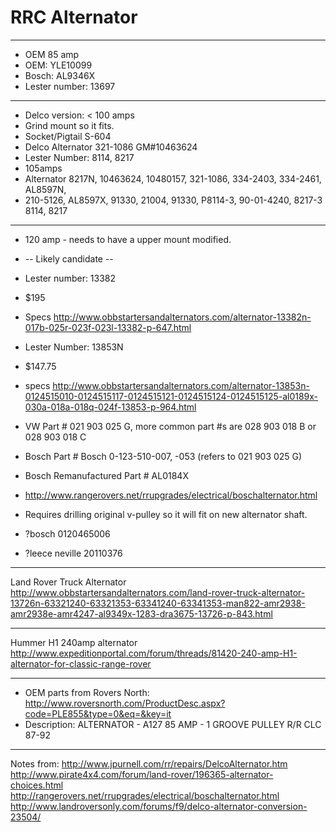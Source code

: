 # RRC Alternator

---

- OEM 85 amp
- OEM: YLE10099
- Bosch: AL9346X
- Lester number: 13697

---

- Delco version: < 100 amps
- Grind mount so it fits.
- Socket/Pigtail S-604 
- Delco Alternator 321-1086 GM#10463624
- Lester Number: 8114, 8217
- 105amps
- Alternator 8217N, 10463624, 10480157, 321-1086, 334-2403, 334-2461, AL8597N,
- 210-5126, AL8597X, 91330, 21004, 91330, P8114-3, 90-01-4240, 8217-3 8114, 8217

---

- 120 amp - needs to have a upper mount modified.

- -- Likely candidate --
- Lester number: 13382 
- $195
- Specs <http://www.obbstartersandalternators.com/alternator-13382n-017b-025r-023f-023l-13382-p-647.html>

- Lester Number: 13853N
- $147.75
- specs <http://www.obbstartersandalternators.com/alternator-13853n-0124515010-0124515117-0124515121-0124515124-0124515125-al0189x-030a-018a-018q-024f-13853-p-964.html>

- VW Part # 021 903 025 G, more common part #s are 028 903 018 B or 028 903 018 C 
- Bosch Part # Bosch 0-123-510-007, -053 (refers to 021 903 025 G)
- Bosch Remanufactured Part # AL0184X 
- <http://www.rangerovers.net/rrupgrades/electrical/boschalternator.html>
- Requires drilling original v-pulley so it will fit on new alternator shaft.

- ?bosch 0120465006
- ?leece neville 20110376

---

Land Rover Truck Alternator <http://www.obbstartersandalternators.com/land-rover-truck-alternator-13726n-63321240-63321353-63341240-63341353-man822-amr2938-amr2938e-amr4247-al9349x-1283-dra3675-13726-p-843.html>

---

Hummer H1 240amp alternator <http://www.expeditionportal.com/forum/threads/81420-240-amp-H1-alternator-for-classic-range-rover>

---

- OEM parts from Rovers North: <http://www.roversnorth.com/ProductDesc.aspx?code=PLE855&type=0&eq=&key=it>
- Description: ALTERNATOR - A127 85 AMP - 1 GROOVE PULLEY R/R CLC 87-92

---

Notes from:
<http://www.jpurnell.com/rr/repairs/DelcoAlternator.htm>
<http://www.pirate4x4.com/forum/land-rover/196365-alternator-choices.html>
<http://rangerovers.net/rrupgrades/electrical/boschalternator.html>
<http://www.landroversonly.com/forums/f9/delco-alternator-conversion-23504/>
